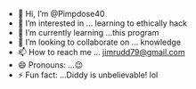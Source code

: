 - 👋 Hi, I’m @Pimpdose40
- 👀 I’m interested in ... learning to ethically hack
- 🌱 I’m currently learning ...this program 
- 💞️ I’m looking to collaborate on ... knowledge 
- 📫 How to reach me ... jimrudd79@gmail.com
- 😄 Pronouns: ...😉
- ⚡ Fun fact: ...Diddy is unbelievable! lol

<!---
Pimpdose40/Pimpdose40 is a ✨ special ✨ repository because its `README.md` (this file) appears on your GitHub profile.
You can click the Preview link to take a look at your changes.
--->
